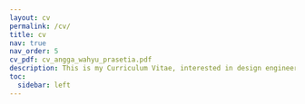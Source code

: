 ```yaml
---
layout: cv
permalink: /cv/
title: cv
nav: true
nav_order: 5
cv_pdf: cv_angga_wahyu_prasetia.pdf
description: This is my Curriculum Vitae, interested in design engineer.
toc:
  sidebar: left
---
```

